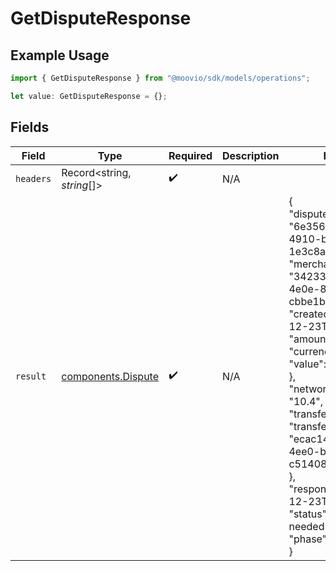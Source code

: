 # GetDisputeResponse

## Example Usage

```typescript
import { GetDisputeResponse } from "@moovio/sdk/models/operations";

let value: GetDisputeResponse = {};
```

## Fields

| Field                                                                                                                                                                                                                                                                                                                                                                                                   | Type                                                                                                                                                                                                                                                                                                                                                                                                    | Required                                                                                                                                                                                                                                                                                                                                                                                                | Description                                                                                                                                                                                                                                                                                                                                                                                             | Example                                                                                                                                                                                                                                                                                                                                                                                                 |
| ------------------------------------------------------------------------------------------------------------------------------------------------------------------------------------------------------------------------------------------------------------------------------------------------------------------------------------------------------------------------------------------------------- | ------------------------------------------------------------------------------------------------------------------------------------------------------------------------------------------------------------------------------------------------------------------------------------------------------------------------------------------------------------------------------------------------------- | ------------------------------------------------------------------------------------------------------------------------------------------------------------------------------------------------------------------------------------------------------------------------------------------------------------------------------------------------------------------------------------------------------- | ------------------------------------------------------------------------------------------------------------------------------------------------------------------------------------------------------------------------------------------------------------------------------------------------------------------------------------------------------------------------------------------------------- | ------------------------------------------------------------------------------------------------------------------------------------------------------------------------------------------------------------------------------------------------------------------------------------------------------------------------------------------------------------------------------------------------------- |
| `headers`                                                                                                                                                                                                                                                                                                                                                                                               | Record<string, *string*[]>                                                                                                                                                                                                                                                                                                                                                                              | :heavy_check_mark:                                                                                                                                                                                                                                                                                                                                                                                      | N/A                                                                                                                                                                                                                                                                                                                                                                                                     |                                                                                                                                                                                                                                                                                                                                                                                                         |
| `result`                                                                                                                                                                                                                                                                                                                                                                                                | [components.Dispute](../../models/components/dispute.md)                                                                                                                                                                                                                                                                                                                                                | :heavy_check_mark:                                                                                                                                                                                                                                                                                                                                                                                      | N/A                                                                                                                                                                                                                                                                                                                                                                                                     | {<br/>"disputeID": "6e356108-fdfa-4910-bbe4-1e3c8abf5520",<br/>"merchantAccountID": "34233b72-780c-4e0e-8b08-cbbe1bc878f8",<br/>"createdOn": "2024-12-23T17:55:00Z",<br/>"amount": {<br/>"currency": "USD",<br/>"value": 257753<br/>},<br/>"networkReasonCode": "10.4",<br/>"transfer": {<br/>"transferID": "ecac148a-917e-4ee0-b46a-c51408939fff"<br/>},<br/>"respondBy": "2024-12-23T18:55:00Z",<br/>"status": "response-needed",<br/>"phase": "chargeback"<br/>} |